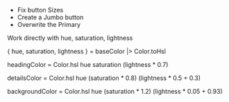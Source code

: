 * Fix button Sizes
* Create a Jumbo  button
* Overwrite the Primary

Work directly with hue, saturation, lightness

{ hue, saturation, lightness } =
   baseColor
       |> Color.toHsl

headingColor =
   Color.hsl hue saturation (lightness * 0.7)

detailsColor =
   Color.hsl hue (saturation * 0.8) (lightness * 0.5 + 0.3)

backgroundColor =
   Color.hsl hue (saturation * 1.2) (lightness * 0.05 + 0.93)
